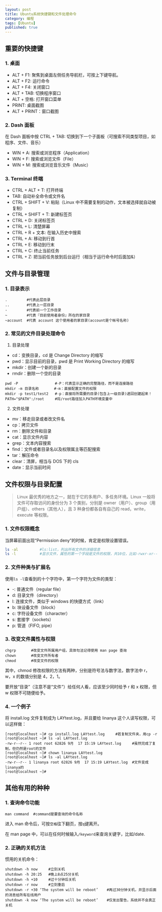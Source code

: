```yaml
---
layout: post
title: Ubuntu系统快捷键和文件处理命令
category: 编程
tags: [Ubuntu]
published: true
---
```


## 重要的快捷键

### 1. 桌面

- ALT + F1: 聚焦到桌面左侧任务导航栏，可按上下键导航。
- ALT + F2: 运行命令
- ALT + F4: 关闭窗口
- ALT + TAB: 切换程序窗口
- ALT + 空格: 打开窗口菜单
- PRINT: 桌面截图
- ALT + PRINT：窗口截图

### 2. Dash 面板

在 Dash 面板中按 CTRL + TAB: 切换到下一个子面板（可搜索不同类型项目，如程序、文件、音乐）

- WIN + A: 搜索或浏览程序（Application）
- WIN + F: 搜索或浏览文件（File）
- WIN + M: 搜索或浏览音乐文件（Music）

### 3. Terminal 终端

- CTRL + ALT + T: 打开终端
- TAB: 自动补全命令或文件名
- CTRL + SHIFT + V: 粘贴（Linux 中不需要复制的动作，文本被选择就自动被复制）
- CTRL + SHIFT + T: 新建标签页
- CTRL + D: 关闭标签页
- CTRL + L: 清楚屏幕
- CTRL + R + 文本: 在输入历史中搜索
- CTRL + A: 移动到行首
- CTRL + E: 移动到行末
- CTRL + C: 终止当前任务
- CTRL + Z: 把当前任务放到后台运行（相当于运行命令时后面加&）

## 文件与目录管理

### 1. 目录表示

```
.         #代表此层目录
..        #代表上一层目录
-         #代表前一个工作目录
~         #代表『目前使用者身份』所在的家目录
~account  #代表 account 这个使用者的家目录(account是个帐号名称)
```

### 2. 常见的文件目录处理命令

1. 目录处理

- cd：变换目录，cd 是 Change Directory 的缩写
- pwd：显示目前的目录，pwd 是 Print Working Directory 的缩写
- mkdir：创建一个新的目录
- rmdir：删除一个空的目录

```
pwd -P                 #-P：代表显示正确的完整路径，而不是连接路径
mkdir -m 目录名称       #-m：直接配置文件的权限
mkdir -p test1/test2   #-p：直接将所需要的目录(包含上一级目录)递回创建起来！
PATH="$PATH":/root     #将/root路径加入PATH环境变量中
```

2. 文件处理

- mv：移走目录或者改文件名
- cp：拷贝文件
- rm：删除文件和目录
- cat：显示文件内容
- grep：文本内容搜索
- find：文件或者目录名以及权限属主等匹配搜索
- tar：解压命令
- clear：清屏，相当与 DOS 下的 cls
- date：显示当前时间

## 文件权限与目录配置

> Linux 最优秀的地方之一，就在于它的多用户、多任务环境。Linux 一般将文件可存取访问的身份分为 3 个类别，分别是 owner（用户）、group（用户组）、others（其他人），且 3 种身份都各自有自己的 read，write，execute 等权限。

### 1. 文件权限概念

当屏幕前面出现“Permission deny”的时候，肯定是权限设置错误。

```sh
ls -al          #ls:list，列出所有文件的详细信息
ls -l           #显示文件，属性的第一个字段是文件的权限，共10位，比如-rwxr-xr--，表示owner具有rwx权限，group具有rx权限，others只具有r权限
```

### 2. 文件种类与扩展名

使用`ls -l`查看到的十个字符中，第一个字符为文件的类型：

- -: 普通文件（regular file）
- d: 目录文件（directory）
- l: 连接文件，类似于 windows 的快捷方式（link）
- b: 块设备文件（block）
- c: 字符设备文件（character）
- s: 套接字（sockets）
- p: 管道（FIFO, pipe）

### 3. 改变文件属性与权限

```
chgrp       #改变文件所属用户组，具体句法记得使用 man page 查询
chown       #改变文件所有者
chmod       #改变文件的权限
```

其中，chmod 修改权限的方法有两种，分别是符号法与数字法，数字法中 r，w，x 的数值分别是 4，2，1。

要开放“目录”（注意不是“文件”）给任何人看，应该至少同时给予 r 和 x 权限，但 w 权限不可随便给予。

### 4. 一个例子

将 install.log 文件复制成为 LAYtest.log，并且要给 linanya 这个人读写权限，可以这样做：

```
[root@localhost ~]# cp install.log LAYtest.log     #若复制文件夹，用cp -r
[root@localhost ~]# ls -al LAYtest.log
-rw-r--r-- 1 root root 62826 9月  17 15:19 LAYtest.log     #虽然完成了复制，但仍然是root的文件
[root@localhost ~]# chown linanya LAYtest.log
[root@localhost ~]# ls -al LAYtest.log
-rw-r--r-- 1 linanya root 62826 9月  17 15:19 LAYtest.log  #文件变成linanya的
[root@localhost ~]#
```

## 其他有用的种种

### 1. 查询命令功能

```
man command  #command是要查询的命令名称
```

进入 man 命令后，可按`空格`往下翻页，按`q`键离开。

在 man page 中，可以在任何时候输入`/keyword`来查询关键字，比如/date.

### 2. 正确的关机方法

惯用的关机命令：

```
shutdown -h now     #立刻关机
shutdown -h 20:25   #晚上8点25分关机
shutdown -h +10     #过十分钟后关机
shutdown -r now     #立刻重启
shutdown -r +30 ‘The system will be reboot’    #再过30分钟关机，并显示后面的消息给所有在线用户
shutdown -k now ‘The system will be reboot’    #仅发出警告，系统并不会真正关机
```
